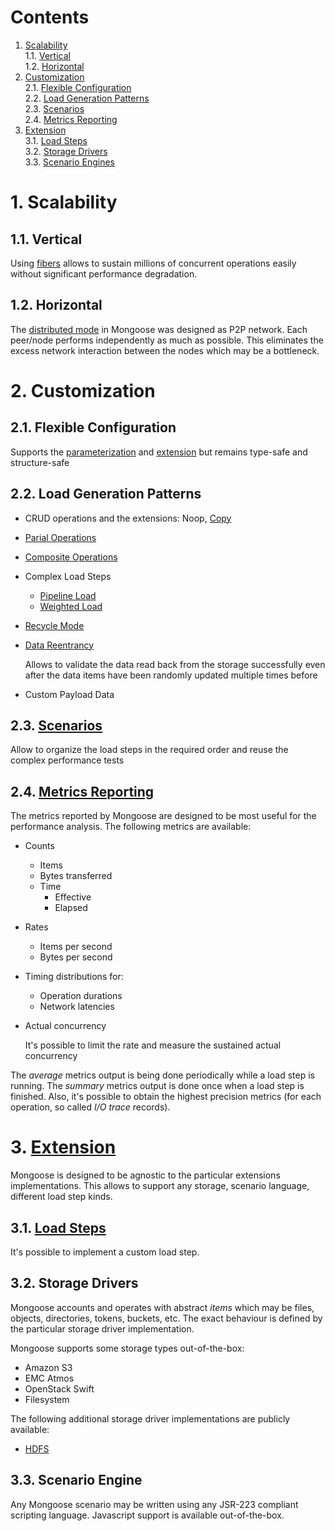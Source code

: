 # Contents

1. [Scalability](#1-scalability)<br/>
 1.1. [Vertical](#11-vertical)<br/>
 1.2. [Horizontal](#12-horizontal)<br/>
2. [Customization](#2-customization)<br/>
 2.1. [Flexible Configuration](#21-flexible-configuration)<br/>
 2.2. [Load Generation Patterns](#22-load-generation-patterns)<br/>
 2.3. [Scenarios](#23-scenarios)<br/>
 2.4. [Metrics Reporting](#24-metrics-reporting)<br/>
3. [Extension](#3-extension)<br/>
 3.1. [Load Steps](#31-load-steps)<br/>
 3.2. [Storage Drivers](#32-storage-drivers)<br/>
 3.3. [Scenario Engines](#33-scenario-engine)<br/>

# 1. Scalability

## 1.1. Vertical

Using [fibers](https://github.com/akurilov/fiber4j) allows to sustain millions of concurrent operations easily without
significant performance degradation.

## 1.2. Horizontal

The [distributed mode](design/distributed_mode.md) in Mongoose was designed as P2P network. Each peer/node performs
independently as much as possible. This eliminates the excess network interaction between the nodes which may be a
bottleneck.

# 2. Customization

## 2.1. Flexible Configuration

Supports the [parameterization](input/configuration.md#2-parameterization) and [extension](api/extensions/general.md)
but remains type-safe and structure-safe

## 2.2. Load Generation Patterns

* CRUD operations and the extensions: Noop, [Copy](design/copy_mode.md)

* [Parial Operations](design/byte_range_operations.md)

* [Composite Operations](design/storage_side_concatenation.md)

* Complex Load Steps
    * [Pipeline Load](design/pipeline_load.md)
    * [Weighted Load](design/weighted_load.md)
* [Recycle Mode](design/recycle_mode.md)

* [Data Reentrancy](design/data_reentrancy.md)

  Allows to validate the data read back from the storage successfully even after the data items have been randomly
  updated multiple times before

* Custom Payload Data

## 2.3. [Scenarios](input/scenarios.md)

Allow to organize the load steps in the required order and reuse the complex performance tests

## 2.4. [Metrics Reporting](output/metrics.md)

The metrics reported by Mongoose are designed to be most useful for the performance analysis. The following metrics are
available:

* Counts

  * Items
  * Bytes transferred
  * Time
    * Effective
    * Elapsed

* Rates

  * Items per second
  * Bytes per second

* Timing distributions for:

  * Operation durations
  * Network latencies

* Actual concurrency

  It's possible to limit the rate and measure the sustained actual concurrency

The *average* metrics output is being done periodically while a load step is running. The *summary* metrics output is
done once when a load step is finished. Also, it's possible to obtain the highest precision metrics (for each operation,
so called *I/O trace* records).

# 3. [Extension](api/extensions/general.md)

Mongoose is designed to be agnostic to the particular extensions implementations. This allows to support any storage,
scenario language, different load step kinds.

## 3.1. [Load Steps](api/extensions/load_steps.md)

It's possible to implement a custom load step.

## 3.2. Storage Drivers

Mongoose accounts and operates with abstract *items* which may be files, objects, directories, tokens, buckets, etc. The
exact behaviour is defined by the particular storage driver implementation.

Mongoose supports some storage types out-of-the-box:
* Amazon S3
* EMC Atmos
* OpenStack Swift
* Filesystem

The following additional storage driver implementations are publicly available:
* [HDFS](https://github.com/emc-mongoose/mongoose-storage-driver-hdfs)

## 3.3. Scenario Engine

Any Mongoose scenario may be written using any JSR-223 compliant scripting language. Javascript support is available
out-of-the-box.
